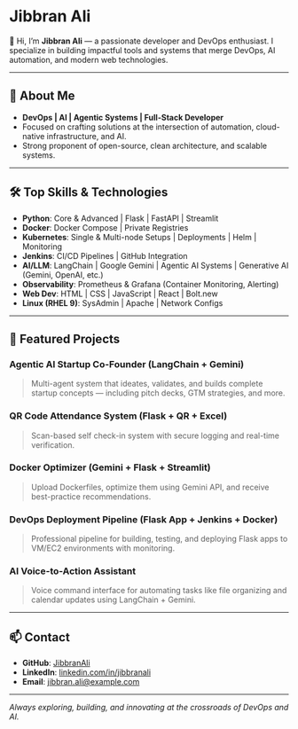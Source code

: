 # Jibbran Ali

👋 Hi, I’m **Jibbran Ali** — a passionate developer and DevOps enthusiast. I specialize in building impactful tools and systems that merge DevOps, AI automation, and modern web technologies.

---

## 🚀 About Me

- **DevOps | AI | Agentic Systems | Full-Stack Developer**
- Focused on crafting solutions at the intersection of automation, cloud-native infrastructure, and AI.
- Strong proponent of open-source, clean architecture, and scalable systems.

---

## 🛠️ Top Skills & Technologies

- **Python**: Core & Advanced | Flask | FastAPI | Streamlit
- **Docker**: Docker Compose | Private Registries
- **Kubernetes**: Single & Multi-node Setups | Deployments | Helm | Monitoring
- **Jenkins**: CI/CD Pipelines | GitHub Integration
- **AI/LLM**: LangChain | Google Gemini | Agentic AI Systems | Generative AI (Gemini, OpenAI, etc.)
- **Observability**: Prometheus & Grafana (Container Monitoring, Alerting)
- **Web Dev**: HTML | CSS | JavaScript | React | Bolt.new
- **Linux (RHEL 9)**: SysAdmin | Apache | Network Configs

---

## 🌟 Featured Projects

### **Agentic AI Startup Co-Founder (LangChain + Gemini)**
> Multi-agent system that ideates, validates, and builds complete startup concepts — including pitch decks, GTM strategies, and more.

### **QR Code Attendance System (Flask + QR + Excel)**
> Scan-based self check-in system with secure logging and real-time verification.

### **Docker Optimizer (Gemini + Flask + Streamlit)**
> Upload Dockerfiles, optimize them using Gemini API, and receive best-practice recommendations.

### **DevOps Deployment Pipeline (Flask App + Jenkins + Docker)**
> Professional pipeline for building, testing, and deploying Flask apps to VM/EC2 environments with monitoring.

### **AI Voice-to-Action Assistant**
> Voice command interface for automating tasks like file organizing and calendar updates using LangChain + Gemini.

---

## 📫 Contact

- **GitHub**: [JibbranAli](https://github.com/JibbranAli)
- **LinkedIn**: [linkedin.com/in/jibbranali](https://linkedin.com/in/jibbranali)
- **Email**: jibbran.ali@example.com

---

*Always exploring, building, and innovating at the crossroads of DevOps and AI.*
